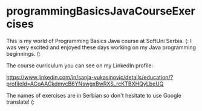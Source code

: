 # programmingBasicsJavaCourseExercises
This is my world of Programming Basics Java course at SoftUni Serbia. (: I was very excited and enjoyed these days working on my Java programming beginnings. (:  

The course curriculum you can see on my LinkedIn profile: 

https://www.linkedin.com/in/sanja-vukasinovic/details/education/?profileId=ACoAACkdmvcB6YNswgxBwRXS_rcKTBXHQyLbeUQ

The names of exercises are in Serbian so don't hesitate to use Google translate! (:
